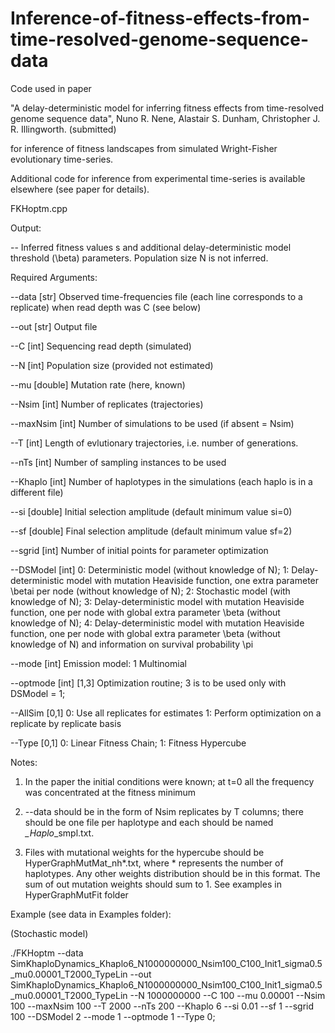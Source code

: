 # Inference-of-fitness-effects-from-time-resolved-genome-sequence-data


 Code used in paper 

 "A delay-deterministic model for inferring fitness effects from time-resolved genome sequence data", Nuno R. Nene, Alastair S. Dunham,  Christopher J. R. Illingworth. (submitted)


 for inference of fitness landscapes from simulated Wright-Fisher evolutionary time-series.


 Additional code for inference from experimental time-series is available elsewhere (see paper for details).

 FKHoptm.cpp

  Output:

  -- Inferred fitness values s and additional delay-deterministic model threshold (\beta) parameters. Population size N is not inferred.


  Required Arguments:

  --data      [str]     Observed time-frequencies file (each line corresponds to a replicate) when read depth was C (see below)

  --out       [str]     Output file

  --C         [int]     Sequencing read depth (simulated)

  --N         [int]     Population size (provided not estimated)

  --mu        [double]  Mutation rate (here, known)

  --Nsim      [int]     Number of replicates (trajectories)

  --maxNsim   [int]     Number of simulations to be used (if absent = Nsim)
 
  --T         [int]     Length of evlutionary trajectories, i.e. number of generations.

  --nTs       [int]     Number of sampling instances to be used

  --Khaplo    [int]     Number of haplotypes in the simulations (each haplo is in a different file)

  --si        [double]  Initial selection amplitude (default minimum value si=0)

  --sf        [double]  Final   selection amplitude (default minimum value sf=2)

  --sgrid     [int]     Number of initial points for parameter optimization

  --DSModel   [int]     0: Deterministic model (without knowledge of N);
			                  1: Delay-deterministic model with mutation Heaviside function, one extra parameter \betai per node (without knowledge of N);
		                    2: Stochastic model (with knowledge of N);
		                    3: Delay-deterministic model with mutation Heaviside function, one per node with global extra parameter \beta (without knowledge of N);
		                    4: Delay-deterministic model with mutation Heaviside function, one per node with global extra parameter \beta (without knowledge of N) and 			           information on survival probability \pi

  --mode      [int]     Emission model: 1 Multinomial

  --optmode   [int]     [1,3]     Optimization routine; 3 is to be used only with DSModel = 1;

  --AllSim    [0,1]     0: Use all replicates for estimates 1: Perform optimization on a replicate by replicate basis

  --Type      [0,1]     0: Linear Fitness Chain; 1: Fitness Hypercube


 Notes:

 1. In the paper the initial conditions were known; at t=0 all the frequency was concentrated at the fitness minimum
 
 2. --data should be in the form of Nsim replicates by T columns; there should be one file per haplotype and each should be named *_Haplo*_smpl.txt.

 3. Files with mutational weights for the hypercube should be HyperGraphMutMat_nh*.txt, where * represents the number of haplotypes. Any other weights    distribution should be in this format. The sum of out mutation weights should sum to 1. See examples in HyperGraphMutFit folder

 Example (see data in Examples folder):

 (Stochastic model)

 ./FKHoptm --data SimKhaploDynamics_Khaplo6_N1000000000_Nsim100_C100_Init1_sigma0.5_mu0.00001_T2000_TypeLin --out  SimKhaploDynamics_Khaplo6_N1000000000_Nsim100_C100_Init1_sigma0.5_mu0.00001_T2000_TypeLin --N 1000000000 --C 100 --mu 0.00001 --Nsim 100 --maxNsim 100 --T 2000 --nTs 200 --Khaplo 6 --si 0.01 --sf 1 --sgrid 100 --DSModel 2 --mode 1 --optmode 1 --Type 0;

